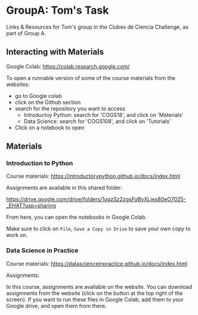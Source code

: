 # GroupA: Tom's Task

Links & Resources for Tom's group in the Clubes de Ciencia Challenge, as part of Group A. 

## Interacting with Materials

Google Colab: https://colab.research.google.com/

To open a runnable version of some of the course materials from the websites:
- go to Google colab
- click on the Github section
- search for the repository you want to access
    - Introductoy Python: search for 'COGS18', and click on 'Materials'
    - Data Science: search for 'COGS108', and click on 'Tutorials'
- Click on a notebook to open 

## Materials

### Introduction to Python

Course materials:
https://introductorypython.github.io/docs/index.html

Assignments are available in this shared folder:

https://drive.google.com/drive/folders/1ugzSz2zgsFqBvXLjes80eO7025-_EHAT?usp=sharing

From here, you can open the notebooks in Google Colab. 

Make sure to click on `File`, `Save a Copy in Drive` to save your own copy to work on. 

### Data Science in Practice

Course materials:
https://datascienceinpractice.github.io/docs/index.html

Assignments:

In this course, assignments are available on the website. 
You can download assignments from the website (click on the button at the top right of the screen). 
If you want to run these files in Google Colab, add them to your Google drive, and open them from there.
    
